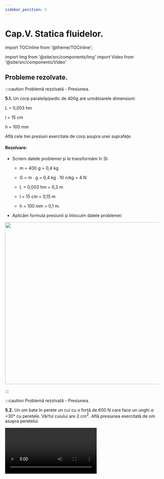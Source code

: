 ```yaml
---
sidebar_position: 5
---
```


# Cap.V. Statica fluidelor.



import TOCInline from '@theme/TOCInline';

<TOCInline toc={toc} />



import Img from '@site/src/components/Img'
import Video from '@site/src/components/Video'



## Probleme rezolvate.




:::caution Problemă rezolvată - Presiunea.

**5.1.** Un corp paralelipipedic de 400g are următoarele dimensiuni:

L = 0,003 hm

l = 15 cm
 
h = 100 mm

Află cele trei presiuni exercitate de corp asupra unei suprafețe.




#### Rezolvare:


- Scriem datele problemei și le transformăm în SI.

  - m = 400 g = 0,4 kg

  - G = m ∙ g = 0,4 kg ∙ 10 n/kg = 4 N

  - L = 0,003 hm = 0,3 m

  - l = 15 cm = 0,15 m

  - h = 100 mm = 0,1 m.


- Aplicăm formula presiunii și înlocuim datele problemei:

<Img className="img-responsive4" src="fizica/clasa7/capitolul5/5_1_Poza7_RezolvareProblemaModel1_vers3.jpg" width="1000" height="530" />


:::



:::caution Problemă rezolvată - Presiunea.

**5.2.** Un om bate în perete un cui cu o forță de 600 N care face un unghi α =30° cu peretele. Vârful cuiului are 2 cm<sup>2</sup>. Află presiunea exercitată de om asupra peretelui.

<Video src="https://www.youtube.com/embed/2P4ljrXNaTw" />


<br></br>

#### Rezolvare:

- Scriem datele problemei și le transformăm în SI

  - F = 600 N

  - S = 2 cm<sup>2</sup> = 2/10000 m<sup>2</sup> 

- Calculăm modulul forței normale asupra peretelui


<Img className="img-responsive4" src="fizica/clasa7/capitolul5/5_1_Poza8_RezolvareProblemaModel2_Partea1_vers2.jpg" width="1000" height="110" />


<Img className="img-responsive4" src="fizica/clasa7/capitolul5/5_1_Poza9_RezolvareProblemaModel2_Partea2_Grafic.jpg" width="1280" height="713" />

<br></br>
<br></br>



- Scriem formula presiunii și înlocuim datele problemei :


<Img className="img-responsive4" src="fizica/clasa7/capitolul5/5_1_Poza10_RezolvareProblemaModel2_Partea3_vers2.jpg" width="1000" height="158" />


:::



:::caution Problemă rezolvată - Presiunea.

**5.3.** Un corp paralelipipedic din aluminiu cu densitatea de 2700 kg/m<sup>3</sup> și înălțimea de 20 cm este așezat pe un plan înclinat cu unghiul de 60° (cos 60° = 0,5).  Calculează presiunea exercitată de corp asupra planului înclinat.



#### Rezolvare:


- Notăm datele problemei și le transformăm în SI:

  - ρ = 2700 kg/m<sub>3</sub>
  
  - h = 20 cm = 0,2 m
  
  - α = 60°
  
  - p = ?

- Scriem formula presiunii și calculăm mărimile din formulă:

<Img className="img-responsive4" src="fizica/clasa7/capitolul5/5_1_Poza11_RezolvareProblemaModel3.jpg" width="1000" height="262" />

<br></br>
<br></br>


<Img className="img-responsive4" src="fizica/clasa7/capitolul5/5_1_Poza12_ReprezentareGrafica_ProblemaModel3.jpg" width="1000" height="411" />



:::





<br></br>
<br></br>












:::caution Problemă rezolvată - Presiunea hidrostatică

**5.4.** Determină ce presiune exercită apa cu densitatea de 1000 kg/m<sup>3</sup> la adâncimea de 100 m ?


##### Rezolvare:



- Notăm datele problemei:

  - ρ = 1000 kg/m<sup>3</sup>
  
  - h = 100 m

  - p = ?


- Scriem formula presiunii hidrostatice:

  - p = ρ ∙ g ∙ h = 1000 kg/m<sup>3</sup> ∙ 10 N/kg ∙ 100 m = 1.000.000 Pa
   

:::



:::caution Problemă rezolvată - Presiunea hidrostatică

**5.5.** Marea Moartă din Iordania are suprafața apei la cea mai scăzută altitudine de pe glob(427 m sub nivelul mării). Ea este cea mai sărată apă din lume, de 9,6 ori mai sărată decât oceanul planetar. Conținutul extrem de săruri este foarte neprielnic vieții și de aici numele de Marea Moartă. Alte recorduri: apa cu cea mai mare concentrație de brom din lume și lacul hipersalin cel mai adânc de pe pământ (306 metri). 


**Se cere:**

**La ce adâncime în Marea Moartă cu densitatea de 1240 kg/m<sup>3</sup>, apa exercită o presiune de 3.720.000 Pa?**


##### Rezolvare:


- Notăm datele problemei:

  - ρ = 1240 kg/m<sup>3</sup>
  
  - h = ?

  - p = 3.720.000 Pa
  
- Scriem formula presiunii hidrostatice și scoatem necunoscuta, h:



<Img className="img-responsive4" src="fizica/clasa7/capitolul5/5_2_Poza12_Rezolvare_ProblemaModel2_vers2.jpg" width="1000" height="238" />


<br></br>
<br></br>



<Img className="img-responsive4" src="fizica/clasa7/capitolul5/5_2_Poza13_PozaMareMoarta_ProblemaModel2.jpg" width="1000" height="608" />


<br></br>
<br></br>



<Video src="https://www.youtube.com/embed/daV7Mxfgr20" />





:::


:::caution Problemă rezolvată - Presiunea hidrostatică


**5.6.** Un pahar cilindric cu aria bazei S = 20 cm<sup>2</sup> conține mercur până la înălțimea de 10 cm. Peste mercur se pune 400 g apă. Densitatea mercurului este 13600 kg/m<sup>3</sup>, iar a apei este 1000 kg/m<sup>3</sup>.  


**Să se calculeze:**

a) Înălțimea coloanei de apă, știind că este nemiscibilă cu mercurul (nu se amestecă).

b) Presiunea exercitată de cele două lichide asupra fundului vasului.

#### Rezolvare:


- Scriem datele problemei și le transformăm în SI :
  - S = 20 cm<sup>2</sup> = 0,002 m<sup>2</sup>
  
  - h<sub>1</sub> = 10 cm = 0,1 m
  
  - ρ<sub>1</sub> = 13600 kg/m<sup>3</sup>
  
  - ρ<sub>2</sub> = 1000 kg/m<sup>3</sup>

  - m<sub>2</sub> = 400 g = 0,4 kg
  
  - h<sub>2</sub> = ?
  
  - p = ?


- Cu formula densității, aflăm volumul de apă adăugat:


<Img className="img-responsive4" src="fizica/clasa7/capitolul5/5_2_Poza14_Rezolvare1_ProblemaModel3_vers2.jpg" width="1000" height="250" />


<br></br>
<br></br>



- Lichidele luând forma vasului, au aceeași arie a bazei cu a paharului, deci volumul apei este :



<Img className="img-responsive4" src="fizica/clasa7/capitolul5/5_2_Poza15_Rezolvare2_ProblemaModel3_vers2.jpg" width="1000" height="205" />


<br></br>
<br></br>


- Calculăm presiunile hidrostatice ale celor două lichide:




<Img className="img-responsive4" src="fizica/clasa7/capitolul5/5_2_Poza16_Rezolvare3_ProblemaModel3_vers2.jpg" width="1000" height="247" />




<br></br>
<br></br>



<Video src="https://www.youtube.com/embed/oZ6fZxgcgMo" />








:::



:::caution Problemă rezolvată - Presiunea hidrostatică

**5.7.** Într-o sticlă cu gâtul lung se pune apă până la jumătatea sticlei. Răsturnăm apoi sticla astfel încât să se sprijine pe dop. Cum va fi presiunea exercitată de apă când sticla stă pe fund față de presiunea apei când sticla stă pe dop ?

#### Rezolvare:

Când sticla stă pe dop, înălțimea apei este mai mare din cauza gâtului mai subțire decât când stă pe fund. Deci presiunea exercitată de apă este mai mică când stă pe fund decât pe dop. Presiunea hidrostatică, pentru același lichid, nu depinde de aria fundului vasului, ci numai de înălțimea coloanei de lichid din vas.




<Video src="https://www.youtube.com/embed/CJI6mwtLmFY" />





:::





:::caution Problemă rezolvată - Presiunea hidrostatică


**5.8.** Lichidul dintr-o pipetă curge numai dacă se apasă ușor pe tubul din plastic. De ce lichidul nu curge singur când pipeta este verticală?


#### Rezolvare:


Presiunea aerului de deasupra lichidului din pipetă (p) este mai mică decât presiunea atmosferică (p0) de la vârful pipetei. Presiunea atmosferică este egală cu presiunea aerului din pipetă plus presiunea lichidului din pipetă (ρ ∙ g ∙ h).

p<sub>0</sub> = p + ρ ∙ g ∙ h > p





<Video src="https://www.youtube.com/embed/an8LUMyX7G0" />



:::











:::caution Problemă rezolvată - Presiunea atmosferică.

**5.9.** Calculează forța de apăsare pe care aerul atmosferic o exercită asupa unui geam cu lungimea de 1 m și lățimea de 60 cm, știind că presiunea aerului este 10<sup>5</sup> Pa.

#### Rezolvare:


- Notăm datele problemei:

  - L = 1 m
  
  - l = 60 cm = 0,6 m
  
  - p = 100.000 Pa
  
  - F = ?
  
- Scriem formula presiunii și scoatem necunoscuta, F:


<Img className="img-responsive4" src="fizica/clasa7/capitolul5/5_3_Poza9_Rezolvare_ProblemaModel1.jpg" width="1000" height="192" />

- Calculăm aria geamului și înlocuim datele:

  - S = L ∙ l = 1 m ∙ 0,6 m = 0,6 m<sup>2</sup>
  
  - F = p ∙ S = 100.000 Pa ∙ 0,6 m<sup>2</sup> = 60.000 N
  

Observăm o forță enormă din partea aerului asupra geamului și totuși geamul nu se sparge, deoarece aerul acționează și din exterior și din interior cu aceeași forță, având o forță rezultantă egală cu zero.


<Img className="img-responsive4" src="fizica/clasa7/capitolul5/5_3_Poza10_PozaGeam_ProblemaModel1.jpg" width="1000" height="390" />



<br></br>
<br></br>



<Video src="https://www.youtube.com/embed/FFm6ADvj2tE" />



:::





:::caution Problemă rezolvată - Presiunea atmosferică.

**5.10.**	Ce lungime ar trebui să aibă tubul lui Torricelli, dacă în loc de mercur am folosi apă ? Presiunea atmosferică normală este de 100.000 Pa, iar densitatea apei este 1000 kg/m<sup>3</sup>.

#### Rezolvare:


- Notăm datele problemei:

  - h<sub>col. apă</sub> = ? m
  
  - p = 100.000 Pa
  
  - ρ = 1000 kg/m<sup>3</sup>
  
- Scriem formula presiunii atmosferice și scoatem necunoscuta, h<sub>col. apă</sub> :



<Img className="img-responsive4" src="fizica/clasa7/capitolul5/5_3_Poza11_Rezolvare_ProblemaModel2_vers2.jpg" width="1000" height="224" />

<br></br>
<br></br>

<Img className="img-responsive4" src="fizica/clasa7/capitolul5/5_3_Poza12_DesenTubToricelli_ProblemaModel2.jpg" width="1000" height="641" />



<br></br>
<br></br>



<Video src="https://www.youtube.com/embed/utlhEbAm6MM" />




:::






:::caution Problemă rezolvată - Presiunea atmosferică.

**5.11.** Un pahar de 400 cm<sup>3</sup> și cu diametrul gurii de 6 cm, plin cu apă, se acoperă cu un carton și se răstoarnă. Densitatea apei este 1000 kg/m<sup>3</sup>. 


<Img className="img-responsive4" src="fizica/clasa7/capitolul5/5_3_Poza13_ApasareaAeruluiDeJosInSus_ProblemaModel3.jpg" width="1000" height="362" />




**Se cere:**

a) Ce forță de apăsare exercită apa asupra cartonului ?

b) Ce forță de apăsare exercită aerul atmosferic asupra cartonului, știind presiunea aerului de 100.000 Pa ? 
	
- Notăm datele problemei și le transformăm în SI:

  - F<sub>col. apă</sub> = ? 
  - F<sub>col. aer</sub> = ? 
  - p = 100.000 Pa
  - ρ = 1000 kg/m<sup>3</sup>
  - V = 400 cm<sup>3</sup> = 400 ∙ (0,01m)<sup>3</sup> = 0,0004 m<sup>3</sup>
  - D = 6 cm
  - R<sub>cerc</sub> = D/2 = 3 cm = 0,03 m
  
- Forța de apăsare a apei este chiar greutatea apei din pahar:

  - F<sub>col. apă</sub> = G<sub>col. apă</sub> = m ∙ g = ρ<sub>apă</sub> ∙ V ∙ g = 1000 kg/m<sup>3</sup> ∙ 0,0004 m<sup>3</sup> ∙ 10 N/kg = 4 N
  
  
- Forța de apăsare a aerului o aflăm din formula presiunii:


<Img className="img-responsive4" src="fizica/clasa7/capitolul5/5_3_Poza14_Rezolvare_ProblemaModel3_vers2.jpg" width="1000" height="357" />


<br></br>
<br></br>



<Video src="https://www.youtube.com/embed/cXiq_Wv1z8s" />



:::






<br></br>
<br></br>












:::caution Problemă rezolvată - Legea lui Pascal.

**5.12.** O mașină de 1000 kg este ridicată cu ajutorul unui elevator hidraulic. Știind razele pistoanelor de 10 cm, respectiv 50 cm, calculează:

a) forța necesară ridicării mașinii;

b) cursa pistonului mare, știind cursa pistonului mic de 30 cm.

#### Rezolvare:



- Notăm datele problemei și transformăm în SI :

  - m = 1000 kg
  
  - R<sub>1</sub> = 10 cm = 0,1 m
  
  - R<sub>2</sub> = 50 cm = 0,5 m
  
  - h<sub>1</sub> = 30 cm = 0,3 m
  
  - F<sub>1</sub> = ?
  
  - h<sub>2</sub> = ?
  
- Calculăm greutatea mașinii, care reprezintă forța exercitată de lichid asupra pistonului mare, adică F<sub>2</sub>:

  - F<sub>2</sub> = G = m ∙ g = 1.000 kg ∙ 10 N/kg = 10.000 N

- Scriem ecuația principiul de funcționare al presei hidraulice:


<Img className="img-responsive4" src="fizica/clasa7/capitolul5/5_4_Poza19_Rezolvare1_ProblemaModel1.jpg" width="1000" height="115" />

<br></br>
<br></br>


- Calculăm ariile transversale ale celor doi cilindrii, care sunt niște cercuri:


<Img className="img-responsive4" src="fizica/clasa7/capitolul5/5_4_Poza20_Rezolvare2_ProblemaModel1_vers2.jpg" width="1000" height="152" />

<br></br>
<br></br>



- Scoatem necunoscuta, F<sub>1</sub> din ecuația principiul de funcționare al presei hidraulice și înlocuim datele:



<Img className="img-responsive4" src="fizica/clasa7/capitolul5/5_4_Poza21_Rezolvare3_ProblemaModel1_vers2.jpg" width="1000" height="116" />

<br></br>
<br></br>

b) Conform legii lui Pascal, volumul de lichid din cilindrul mic este egal cu volumul de lichid din cilindrul mare:


<Img className="img-responsive4" src="fizica/clasa7/capitolul5/5_4_Poza22_Rezolvare4_ProblemaModel1_vers2.jpg" width="1000" height="293" />


<br></br>
<br></br>

<Img className="img-responsive4" src="fizica/clasa7/capitolul5/5_4_Poza23_BMWPEElelvatorHidraulic.jpg" width="1000" height="473" />

<br></br>
<br></br>

<Video src="https://www.youtube.com/embed/TbqMzCV5J2o" />




:::




:::caution Problemă rezolvată - Legea lui Pascal.

**5.13.**	Într-un tub U se toarnă apă, cu densitatea de 1000 kg/m<sub>3</sub> și apoi, în ramura din stânga se toarnă o coloană de ulei cu înălțimea h<sub>1</sub> = 10 cm. Uleiul fiind nemiscibil cu apa, apare o denivelare în ramura stângă de 2 cm. Determină densitatea uleiului folosit. Se dă presiunea aerului, p<sub>0</sub> = 10.000 Pa


<Img className="img-responsive4" src="fizica/clasa7/capitolul5/5_4_Poza24_Schema_ProblemaModel2.jpg" width="1000" height="738" />



#### Rezolvare:


- Notăm datele problemei și le transformăm în SI:

  - ρ<sub>apă</sub> = 1000 kg/m<sup>3</sup>
  
  - h<sub>1</sub> = 10 cm = 0,1 m (înălțimea coloanei de ulei)
  
  - Δh = 2 cm = 0,02 m (denivelarea lichidelor din cele două ramuri)
  
  - p<sub>0</sub> = 10.000 Pa
  
  - ρ<sub>ulei</sub> = ?
  
  
- Presiunea exterioară exercitată de ulei, p<sub>A</sub>, este transmisă integral apei din ramura dreaptă, p<sub>B</sub>, conform Legii lui Pascal:

  - p<sub>A</sub> = p<sub>B</sub>
   
- Calculăm cele două presiuni, ținând cont și de presiunea atmosferică ce se exercită asupra celor două ramuri ale tubului U:

  - Δh = h<sub>1</sub> – h<sub>2</sub> = 0,02 m
  
  - h<sub>2</sub> = h<sub>1</sub> – Δh = 0,1 m - 0,02 m = 0,08 m (înălțimea coloanei de apă de deasupra nivelului B, care este același cu nivelul A)
  
  - p<sub>A</sub> = p<sub>0</sub> + ρ<sub>ulei</sub> ∙ g ∙ h<sub>1</sub> = 100.000 + ρ<sub>ulei</sub> ∙ 10 ∙ 0,1 = 100.000 + ρ<sub>ulei</sub>
   
  - p<sub>B</sub> = p<sub>0</sub> + ρ<sub>apă</sub> ∙ g ∙ h<sub>2</sub> = 100.000 + 1000 ∙ 10 ∙ 0,08 = 100.000 + 800 = 100.800
   
  - p<sub>A</sub> = p<sub>B</sub>
   
  - 100.000 + ρ<sub>ulei</sub> = 100.800
  
  - ρ<sub>ulei</sub> = 100.800 – 100.000 = 800 kg/m<sup>3</sup>  




<br></br>
<br></br>

<Video src="https://www.youtube.com/embed/k1TXExSFXKY" />





:::






<br></br>
<br></br>












:::caution Problemă rezolvată - Legea lui Arhimede.

**5.14.** Un cub de plută cu latura de 0,3 dm și densitatea de 200 kg/m<sup>3</sup>, se introduce în apă, care are densitatea de 1000 kg/m<sup>3</sup>. 



Se cere:

a) Valoarea forței arhimedice.

b) Valoarea forței rezultante ce acționează asupra corpului în apă. Cum se numește această forță?

c) Ce înălțime h are porțiunea de cub care este sub apă?



#### Rezolvare:



- Notăm datele problemei și le transformăm în SI:

  - l = 0,3 dm = 0,03 m
  
  - ρ<sub>plută</sub> = 200 kg/m<sup>3</sup>

  - ρ<sub>apă</sub> = 1000 kg/m<sup>3</sup>
  
  - F<sub>A</sub> = ?
  
  - R = ?
   
  - h = ?

a) 

- Calculăm volumul cubului:

  - V<sub>cub</sub> = l<sup>3</sup> = (0,03 m)<sup>3</sup> = 0,000027 m<sup>3</sup>

- Aplicăm formula forței arhimedice din Legea lui Arhimede :

  - F<sub>A</sub> = ρ<sub>apă</sub> ∙ V<sub>cub</sub>  ∙  g = 1000 kg/m<sup>3</sup> ∙ 0,000027 m<sup>3</sup>  ∙ 10 N/kg = 0,27 N


b) 

- Calculăm greutatea corpului :

  - G = m ∙ g = ρ<sub>plută</sub> ∙ V<sub>cub</sub> ∙ g = 200 kg/m<sup>3</sup> ∙ 0,000027 m<sup>3</sup> ∙ 10 N/kg = 0,054 N

  - Deoarece | F<sub>A</sub> | > | G | apare o forță rezultantă, care acționează asupra corpului pe verticală, în sus, numită forță ascensională (F<sub>a</sub>) care determină ieșirea corpului parțial din lichid.

  - | F<sub>a</sub> | = | F<sub>A</sub> - G | = 0,27 – 0,054 = 0,216 N

c)

  - Porțiunea scufundată dezlocuiește un volum de lichid egală cu greutatea corpului: | F<sub>A</sub> | = | G |



<Img className="img-responsive4" src="fizica/clasa7/capitolul5/5_5_Poza15_Rezolvare_ProblemaModel1_vers2.jpg" width="1000" height="398" />

<br></br>
<br></br>


<Img className="img-responsive4" src="fizica/clasa7/capitolul5/5_5_Poza16_Desen_ProblemaModel1.jpg" width="1000" height="556" />






<br></br>
<br></br>

<Video src="https://www.youtube.com/embed/4WomLOU9fDI" />







:::








:::caution Problemă rezolvată - Legea lui Arhimede.


**5.15.** Un corp cântărește în aer 800 g, iar cufundat în glicerină are 600 g. Știind densitatea glicerinei de 1260 kg/m<sup>3</sup>, află:

a)	Volumul corpului.

b)	Forța rezultantă. Ce face corpul cufundat în acest lichid ?


#### Rezolvare:



- Notăm datele problemei și le transformăm în SI :

  - m = 800 g = 0,8 kg

  - m<sub>aparent</sub> = 600 g = 0,6 kg

  - ρ<sub>glicerină</sub> = 1260 kg/m<sup>3</sup>

  - a) V <sub>corp</sub> = ?
  
  - b) R = ?


- Calculăm greutatea corpului și greutatea aparentă:

  - G = m ∙ g = 0,8 kg ∙ 10 N/kg = 8 N
  
  - G<sub>ap</sub> = m<sub>ap</sub> ∙ g = 0,6 kg ∙ 10 N/kg = 6 N

- Calculăm forța arhimedică cu cele două formule ale sale:



<Img className="img-responsive4" src="fizica/clasa7/capitolul5/5_5_Poza17_Rezolvare1_ProblemaModel2_vers2.jpg" width="1000" height="366" />

<br></br>
<br></br>



b)

  - Deoarece | F<sub>A</sub> | < | G | apare o forță rezultantă, care acționează asupra corpului pe verticală, în jos, numită greutate aparentă (G<sub>ap</sub>) care determină scufundarea corpului în lichid.

  - | G<sub>ap</sub> | = | G – F<sub>A</sub> | = 8 N – 2 N = 6 N



<Img className="img-responsive4" src="fizica/clasa7/capitolul5/5_5_Poza18_Desen_ProblemaModel2.jpg" width="1000" height="665" />





<br></br>
<br></br>

<Video src="https://www.youtube.com/embed/GsuLWuJeo5I" />






:::





:::caution Problemă rezolvată - Legea lui Arhimede.


**5.16.** O sferă de oțel de 500 cm<sup>3</sup> și densitatea de 7800 kg/m<sup>3</sup> este suspendată de un dinamometru în aer și apoi cufundată în apă, cu densitatea de 1000 kg/m<sup>3</sup>. Ce indică dinamometrul când sfera este în aer, respectiv în apă ?


#### Rezolvare:



- Scriem datele problemei și le transformăm în SI:

  - V<sub>c</sub> = 500 cm<sup>3</sup> = 0,0005 m<sup>3</sup>
  
  - ρ<sub>c</sub> = 7800 kg/m<sup>3</sup>
  
  - ρ<sub>apă</sub> = 1000 kg/m<sup>3</sup>
  
  - G, G<sub>ap</sub> = ?

- Calculăm masa sferei:

  - m = ρ<sub>c</sub> ∙ V<sub>c</sub>  = 7800 kg/m<sup>3</sup> ∙ 0,0005 m<sup>3</sup> = 3,9 kg

- Calculăm greutatea sferei:

  - G = m ∙ g = 3,9 kg ∙ 10 N/kg = 39 N

- Calculăm forța arhimedică :

  - F<sub>A</sub> = ρ<sub>apă</sub> ∙ V<sub>c</sub> ∙ g = 1000 kg/m<sup>3</sup> ∙ 0,0005 m<sup>3</sup> ∙ 10 N/kg = 5 N

- Calculăm greutatea aparentă (când sfera este cufundată în apă):

  - | F<sub>A</sub> | = | G – G<sub>ap</sub> |
   
  - | G<sub>ap</sub> | = | G – F<sub>A</sub> | = 39 N – 5 N = 34 N



<Video src="https://www.youtube.com/embed/AMA-JGm5B4Y" />







:::






:::caution Problemă rezolvată - Legea lui Arhimede.

**5.17.** Un iceberg care plutește în apa oceanului cu densitatea ρ = 1010 kg/m<sup>3</sup>, are partea de deasupra apei V<sub>0</sub> = 600 m<sup>3</sup>. Știind densitatea gheții ρ<sub>0</sub> = 920 kg/m<sup>3</sup>, află volumul, V, al icebergului.

#### Rezolvare:


- Scriem datele problemei:

  - V<sub>0</sub> = 600 m<sup>3</sup>
   
  - ρ = 1010 kg/m<sup>3</sup>

  - ρ<sub>0</sub> = 920 kg/m<sup>3</sup>

  - V = ?

- Calculăm volumul icebergului scufundat în apă:

  - V<sub>scufundat</sub> = V - V<sub>0</sub>
  
- Porțiunea scufundată dezlocuiește un volum de lichid egală cu greutatea corpului: | F<sub>A</sub> | = | G |




<Img className="img-responsive4" src="fizica/clasa7/capitolul5/5_5_Poza19_Rezolvare_ProblemaModel4.jpg" width="1000" height="553" />





<br></br>
<br></br>

<Video src="https://www.youtube.com/embed/mQ7SSyzxapM" />






:::





<br></br>
<br></br>







## Exerciții recapitulative.



:::caution Exerciții - Legea lui Arhimede.

**5.18.** Ce se întâmplă cu un vapor când trece din Dunăre în Marea Neagră?

:::



:::caution Exerciții recapitulative - Presiunea

**5.19.** Completează următoarele afirmații.

a)	Presiunea este o mărime fizică egală cu raportul dintre forța de apăsare și …………… suprafeței pe care se distribuie forța de apăsare.

b)	Presiunea atmosferică este presiunea ……………………… datorată ……………

c)	Presiunea statică din interiorul unui lichid se numește presiune………………………… fiind datorată ………………lichidului.

d)	În două sau mai multe vase comunicante lichidul urcă la………………… .

e)	Presiunea exterioară exercitată asupra unui fluid se transmite în toată………………fluidului și în toate………………….

f)	Asupra unui corp cufundat într-un fluid se exercită o forță pe direcție…………………cu sensul………………, numită forță………… , egală cu …………… volumului de fluid dezlocuit de corp.

<br></br>

**5.20.** Recunoaște pe ce se bazează următoarele aplicații:


a)	Densimetrul

b)	Indicatorul de nivel al unui rezervor cu apă (ulei)

c)	Frâna de picior de la mașină

d)	Urme mai puțin adânci pe zăpadă cu schiuri decât cele lăsate cu bocanci

e)	Baloanele cu aer cald

f)	Pompa de vid

g)	Elevatorul auto

h)	Altimetrul

i)	Stropitoarea

j)	Scaunul stomatologic

k)	Submarinul
 

<br></br>


**5.21.** Completează următoarele afirmații referitoare la forța arhimedică, F<sub>A</sub>:

a)	Are direcție …………………………, sensul în …………………… și punctul de aplicație în centrul de greutate al volumului de lichid …………………… .

b)	Egală în modul cu …………… fluidului dezlocuit.

c)	……………………… depinde de greutatea și forma corpului, de adâncimea de imersiune, de înălțimea lichidului din vas.

d)	Valoarea ei depinde de ……………………… lichidului în care cufundăm corpul și ………………. corpului.


<br></br>


**5.22.** Care sunt cei doi factori de care depinde presiunea atmosferică?

<br></br>

**5.23.** Desenează o presă hidraulică și denumește componentele ei.

<br></br>

**5.24.** Cum a măsurat Torricelli presiunea atmosferică?

<br></br>

**5.25.** Presiunea care se exercită asupra unei suprafețe de 1 m<sup>2</sup> este de 10 Pa. Cât este unghiul pe care îl face direcția forței cu normala la suprafața respectivă, știind că forța de apăsare este de 20 N?

<br></br>

**5.26.** Un cilindru de oțel de 400 cm<sup>3</sup>, cu densitatea de 7800 kg/m<sup>3</sup> are diametrul de 5 cm. Ce presiune exercită el asupra unei suprafețe?

<br></br>

**5.27.** Într-un tub U se toarnă glicerină cu densitatea de 1260 kg/m<sup>3</sup> și apoi apă cu densitatea de 1000 kg/m<sup>3</sup>. Coloana de ulei are lungimea de 15 cm. Cât este denivelarea celor două lichide din ramurile tubului?

<br></br>

**5.28.** Diametrele pistoanelor unei prese hidraulice sunt 20 mm, respectiv 8cm.Asupra pistonului mic se exercită o forță de 40 N, având o cursă de 30 cm. Află forța ce ridică pistonul mare și cursa acestuia.

<br></br>

**5.29.** Un ou de 60 g și cu volumul de 60 cm<sup>3</sup> este pus într-o saramură (soluție de sare). Volumul scufundat al oului este de 50 cm<sup>3</sup>. Cât este densitatea saramurii?

<br></br>

**5.30.** Un cub de lemn cu latura de 4 cm și densitatea de 600 kg/m<sup>3</sup>, se introduce în apă, care are densitatea de 1000 kg/m<sup>3</sup>. Află:

a)	Valoarea forței arhimedice.

b)	Valoarea forței rezultante ce acționează asupra corpului în apă. Cum se numește această forță ?

c)	Ce înălțime h are porțiunea de cub care este sub apă ?


<br></br>

**5.31.** Ce înălțime ar trebui să aibă tubul lui Torricelli, dacă în loc de mercur am folosi ulei cu densitatea de 800 kg/m<sup>3</sup>, știind presiunea atmosferică normală de 100.000 Pa?





:::












<br></br>
<br></br>









## Test de autoevaluare.



:::caution TEST1: Test de autoevaluare - Presiunea


**5.32.** Completează următoarele afirmații: **-1p**

a)	Presiunea atmosferică este presiunea exercitată de ..................................... 

b)	Presiunea exterioară exercitată asupra unui fluid se transmite în toată........ fluidului.

c)	Presiunea hidrostatică este datorată ....................................................................

d)	Asupra unui corp cufundat într-un fluid se exercită o forță orientată ............................ numită forță arhimedică.



<br></br>




**5.33.** Ce principiu sau lege au la bază următoarele aplicații: **-1p**

a)	Excavatorul

b)	Sifonul chiuvetei

c)	Plutirea vapoarelor

d)	Tăierea obiectelor ascuțite.



<br></br>



**5.34.** Desenează o presă hidraulică și denumește componentele ei. **-1p**


<br></br>



**5.35.** Cum a măsurat fizicianul Torricelli presiunea atmosferică? **-1p**





**5.36.** Cum demonstrăm experimental apăsarea aerului de jos în sus ? **-1p**


<br></br>


**5.37.** Cât este adâncimea în interiorul unui vas cu alcool, cu densitatea de 800kg/m<sup>3</sup>, unde se exercită o presiune de 200 Pa? **-1p**



<br></br>


**5.38.** Un corp cântărește în aer 120g, iar cufundat în alcool are 110g. Știind densitatea alcoolului de 800 kg/m<sup>3</sup>, află:

a)	Volumul corpului. **-1p**

b)	Forța rezultantă. Ce face corpul cufundat în acest lichid? Reprezintă forțele ce acționează asupra corpului. **-1p**



<br></br>


Oficiu **-2p**










:::



<br></br>
<br></br>








